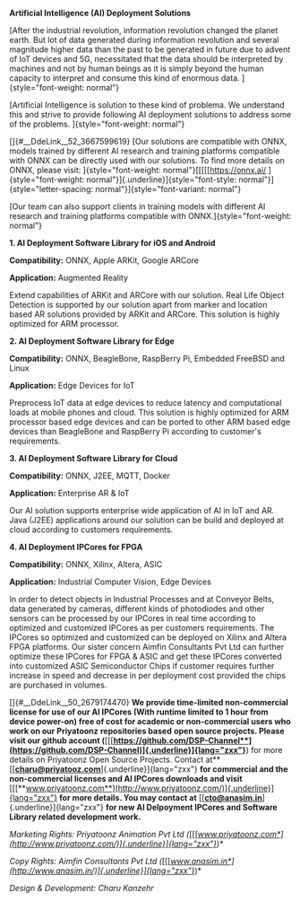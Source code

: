 
**Artificial Intelligence (AI) Deployment Solutions**


[After the industrial revolution, information revolution changed the
planet earth. But lot of data generated during information revolution
and several magnitude higher data than the past to be generated in
future due to advent of IoT devices and 5G, necessitated that the data
should be interpreted by machines and not by human beings as it is
simply beyond the human capacity to interpret and consume this kind of
enormous data. ]{style="font-weight: normal"}


[Artificial Intelligence is solution to these kind of problema. We
understand this and strive to provide following AI deployment solutions
to address some of the problems. ]{style="font-weight: normal"}


[]{#__DdeLink__52_3667599619} [Our solutions are compatible with ONNX,
models trained by different AI research and training platforms
compatible with ONNX can be directly used with our solutions. To find
more details on ONNX, please visit:
]{style="font-weight: normal"}[[[[[<https://onnx.ai/>
]{style="font-weight: normal"}]{.underline}]{style="font-style: normal"}]{style="letter-spacing: normal"}]{style="font-variant: normal"}


[Our team can also support clients in training models with different AI
research and training platforms compatible with
ONNX.]{style="font-weight: normal"}


**1. AI Deployment Software Library for iOS and Android**


**Compatibility:** ONNX, Apple ARKit, Google ARCore


**Application:** Augmented Reality


Extend capabilities of ARKit and ARCore with our solution. Real Life
Object Detection is supported by our solution apart from marker and
location based AR solutions provided by ARKit and ARCore. This solution
is highly optimized for ARM processor.


**2. AI Deployment Software Library for Edge**


**Compatibility:** ONNX, BeagleBone, RaspBerry Pi, Embedded FreeBSD and
Linux

**Application:** Edge Devices for IoT

Preprocess IoT data at edge devices to reduce latency and computational
loads at mobile phones and cloud. This solution is highly optimized for
ARM processor based edge devices and can be ported to other ARM based
edge devices than BeagleBone and RaspBerry Pi according to customer's
requirements.


**3. AI Deployment Software Library for Cloud**


**Compatibility:** ONNX, J2EE, MQTT, Docker


**Application:** Enterprise AR & IoT


Our AI solution supports enterprise wide application of AI in IoT and
AR. Java (J2EE) applications around our solution can be build and
deployed at cloud according to customers requirements.


**4. AI Deployment IPCores for FPGA**


**Compatibility:** ONNX, Xilinx, Altera, ASIC


**Application:** Industrial Computer Vision, Edge Devices


In order to detect objects in Industrial Processes and at Conveyor
Belts, data generated by cameras, different kinds of photodiodes and
other sensors can be processed by our IPCores in real time according to
optimized and customized IPCores as per customers requirements. The
IPCores so optimized and customized can be deployed on Xilinx and Altera
FPGA platforms. Our sister concern Aimfin Consultants Pvt Ltd can
further optimize these IPCores for FPGA & ASIC and get these IPCores
converted into customized ASIC Semiconductor Chips if customer requires
further increase in speed and decrease in per deployment cost provided
the chips are purchased in volumes.


[]{#__DdeLink__50_2679174470} **We provide time-limited non-commercial
license for use of our AI IPCores (With runtime limited to 1 hour from
device power-on) free of cost for academic or non-commercial users who
work on our Priyatoonz** **repositories based** **open source projects.
Please visit our github account
(**[[[**https://github.com/DSP-Channel**](https://github.com/DSP-Channel)]{.underline}]{lang="zxx"}**)
for more details on Priyatoonz Open Source Projects. Contact at**
[[[**charu\@priyatooz.com**](mailto:charu@priyatooz.com)]{.underline}]{lang="zxx"}
**for commercial and the non-commercial licenses and AI IPCores
downloads and visit**
[[[**www.priyatoonz.com**](http://www.priyatoonz.com/)]{.underline}]{lang="zxx"}
**for more details. You may contact at**
[[[**cto\@anasim.in**](mailto:cto@anasim.in)]{.underline}]{lang="zxx"}
**for new AI Delpoyment IPCores and Software Library related development
work.**


*Marketing Rights: Priyatoonz Animation Pvt Ltd
(*[[[*www.priyatoonz.com*](http://www.priyatoonz.com/)]{.underline}]{lang="zxx"}*)*

*Copy Rights: Aimfin Consultants Pvt Ltd
(*[[[*www.anasim.in*](http://www.anasim.in/)]{.underline}]{lang="zxx"}*)*

*Design & Development: Charu Kanzehr*

